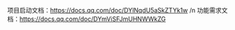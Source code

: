 项目启动文档：https://docs.qq.com/doc/DYlNqdU5aSkZTYk1w
/n
功能需求文档：https://docs.qq.com/doc/DYmViSFJmUHNWWkZG
